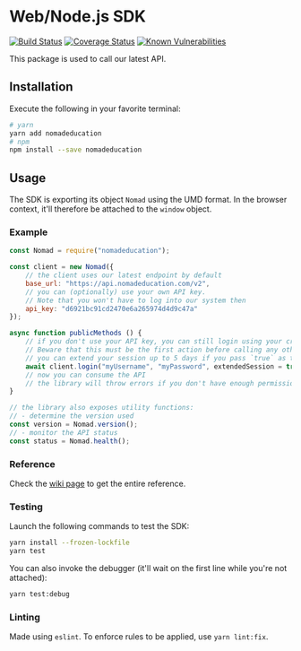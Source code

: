 # Web/Node.js SDK
[![Build Status](https://travis-ci.com/nomadeducation/nomadeducation-sdk-js.svg?branch=master)](https://travis-ci.com/nomadeducation/nomadeducation-sdk-js)
[![Coverage Status](https://coveralls.io/repos/github/nomadeducation/nomadeducation-sdk-js/badge.svg?branch=master)](https://coveralls.io/github/nomadeducation/nomadeducation-sdk-js?branch=master)
[![Known Vulnerabilities](https://snyk.io/test/github/nomadeducation/nomadeducation-sdk-js/badge.svg?targetFile=package.json)](https://snyk.io/test/github/nomadeducation/nomadeducation-sdk-js?targetFile=package.json)

This package is used to call our latest API.

## Installation

Execute the following in your favorite terminal:
```bash
# yarn
yarn add nomadeducation
# npm
npm install --save nomadeducation
```

## Usage

The SDK is exporting its object `Nomad` using the UMD format. In the browser context, it'll therefore be attached to the `window` object.

### Example

```js
const Nomad = require("nomadeducation");

const client = new Nomad({
    // the client uses our latest endpoint by default
    base_url: "https://api.nomadeducation.com/v2",
    // you can (optionally) use your own API key.
    // Note that you won't have to log into our system then
    api_key: "d6921bc91cd2470e6a265974d4d9c47a"
});

async function publicMethods () {
    // if you don't use your API key, you can still login using your credentials
    // Beware that this must be the first action before calling any other methods
    // you can extend your session up to 5 days if you pass `true` as the third parameter
    await client.login("myUsername", "myPassword", extendedSession = true);
    // now you can consume the API
    // the library will throw errors if you don't have enough permissions
}

// the library also exposes utility functions:
// - determine the version used
const version = Nomad.version();
// - monitor the API status
const status = Nomad.health();
```

### Reference

Check the [wiki page](../../wiki/SDK-Reference) to get the entire reference.

### Testing

Launch the following commands to test the SDK:
```bash
yarn install --frozen-lockfile
yarn test
```

You can also invoke the debugger (it'll wait on the first line while you're not attached):
```bash
yarn test:debug
```

### Linting

Made using `eslint`. To enforce rules to be applied, use `yarn lint:fix`.
